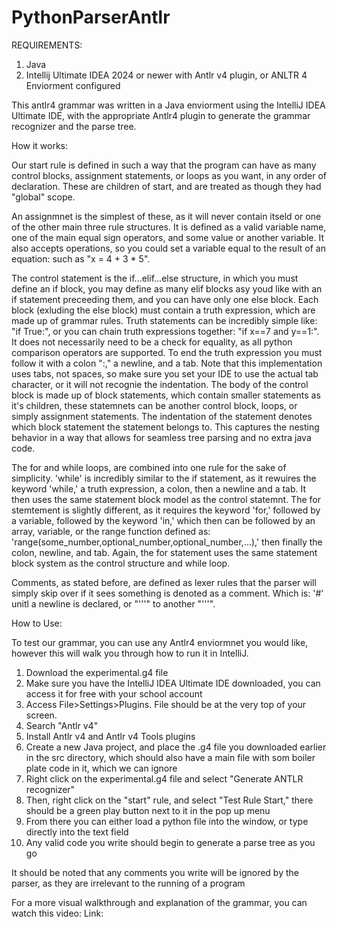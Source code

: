 # PythonParserAntlr

REQUIREMENTS: 
1. Java
2. Intellij Ultimate IDEA 2024 or newer with Antlr v4 plugin, or ANLTR 4 Enviorment configured
   
This antlr4 grammar was written in a Java enviorment using the IntelliJ IDEA Ultimate IDE, with the appropriate Antlr4 plugin to generate the grammar recognizer and the parse tree.

How it works: 

Our start rule is defined in such a way that the program can have as many control blocks, assignment statements, or loops as you want, in any order of declaration. These are children of 
start, and are treated as though they had "global" scope.

An assignmnet is the simplest of these, as it will never contain itseld or one of the other main three rule structures. It is defined as a valid variable name, one of the main equal sign operators, and some value or another variable. It also accepts operations, so you could 
set a variable equal to the result of an equation: such as "x = 4 + 3 * 5".

The control statement is the if...elif...else structure, in which you must define an if block, you may define as many elif blocks asy youd like with an if statement preceeding them, and you can have only one else block. Each block (exluding the else block) must contain
a truth expression, which are made up of grammar rules. Truth statements can be incredibly simple like: "if True:", or you can chain truth expressions together: "if x==7 and y==1:". It does not necessarily need to be a check for equality, as all python comparison operators are supported. To end the truth expression you must follow it with a colon ":," a newline, and a tab. Note that this implementation uses tabs, not spaces, so make sure you set your IDE to use the actual tab character, or it will not recognie the indentation. The body of the control block is made up of block statements, which contain smaller statements as it's children, these statemnets can be another control block, loops, or simply assignment statements. The indentation of the statement denotes which block statement the statement belongs to. This captures the nesting behavior in a way that allows for seamless tree parsing and no extra java code. 

The for and while loops, are combined into one rule for the sake of simplicity. 'while' is incredibly similar to the if statement, as it rewuires the keyword 'while,' a truth expression, a colon, then a newline and a tab. It then uses the same statement block model 
as the control statemnt. The for stemtement is slightly different, as it requires the keyword 'for,' followed by a variable, followed by the keyword 'in,' which then can be followed by
an array, variable, or the range function defined as: 'range(some_number,optional_number,optional_number,...),' then finally the colon, newline, and tab. Again, the for statement uses the 
same statement block system as the control structure and while loop. 

Comments, as stated before, are defined as lexer rules that the parser will simply skip over if it sees something is denoted as a comment. Which is: '#' unitl a newline is declared, or
"'''" to another "'''".




How to Use: 

To test our grammar, you can use any Antlr4 enviormnet you would like, however this will walk you through how to run it in IntelliJ.

1. Download the experimental.g4 file
2. Make sure you have the IntelliJ IDEA Ultimate IDE downloaded, you can access it for free with your school account
3. Access File>Settings>Plugins. File should be at the very top of your screen.
4. Search "Antlr v4"
5. Install Antlr v4 and Antlr v4 Tools plugins
6. Create a new Java project, and place the .g4 file you downloaded earlier in the src directory, which should also have a main file with som boiler plate code in it, which we can ignore
7. Right click on the experimental.g4 file and select "Generate ANTLR recognizer"
8. Then, right click on the "start" rule, and select "Test Rule Start," there should be a green play button next to it in the pop up menu
9. From there you can either load a python file into the window, or type directly into the text field
10. Any valid code you write should begin to generate a parse tree as you go

It should be noted that any comments you write will be ignored by the parser, as they are irrelevant to the running of a program

For a more visual walkthrough and explanation of the grammar, you can watch this video: 
Link:
